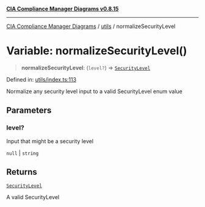 [**CIA Compliance Manager Diagrams v0.8.15**](../../README.md)

***

[CIA Compliance Manager Diagrams](../../modules.md) / [utils](../README.md) / normalizeSecurityLevel

# Variable: normalizeSecurityLevel()

> **normalizeSecurityLevel**: (`level?`) => [`SecurityLevel`](../../types/cia/type-aliases/SecurityLevel.md)

Defined in: [utils/index.ts:113](https://github.com/Hack23/cia-compliance-manager/blob/50a3bb1fa64948444e36c06fee075b5043350db0/src/utils/index.ts#L113)

Normalize any security level input to a valid SecurityLevel enum value

## Parameters

### level?

Input that might be a security level

`null` | `string`

## Returns

[`SecurityLevel`](../../types/cia/type-aliases/SecurityLevel.md)

A valid SecurityLevel

